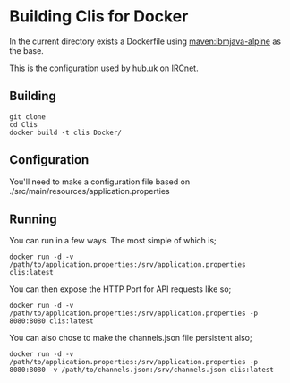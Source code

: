 # Building Clis for Docker
In the current directory exists a Dockerfile using [maven:ibmjava-alpine](https://hub.docker.com/_/maven) as the base. 

This is the configuration used by hub.uk on [IRCnet](https://www.ircnet.com).

## Building
    git clone
    cd Clis
    docker build -t clis Docker/

## Configuration
You'll need to make a configuration file based on ./src/main/resources/application.properties

## Running
You can run in a few ways. The most simple of which is;

    docker run -d -v /path/to/application.properties:/srv/application.properties clis:latest

You can then expose the HTTP Port for API requests like so;

    docker run -d -v /path/to/application.properties:/srv/application.properties -p 8080:8080 clis:latest

You can also chose to make the channels.json file persistent also;

    docker run -d -v /path/to/application.properties:/srv/application.properties -p 8080:8080 -v /path/to/channels.json:/srv/channels.json clis:latest
